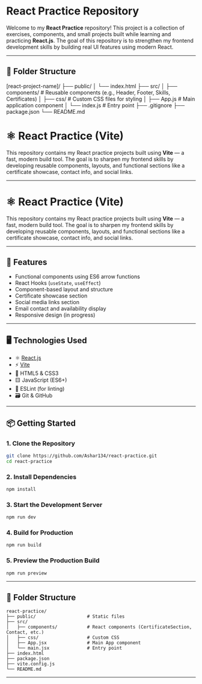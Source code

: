 #  React Practice Repository

Welcome to my **React Practice** repository! This project is a collection of exercises, components, and small projects built while learning and practicing **React.js**. The goal of this repository is to strengthen my frontend development skills by building real UI features using modern React.

---

## 📁 Folder Structure

[react-project-name]/
├── public/
│ └── index.html
├── src/
│ ├── components/ # Reusable components (e.g., Header, Footer, Skills, Certificates)
│ ├── css/ # Custom CSS files for styling
│ ├── App.js # Main application component
│ └── index.js # Entry point
├── .gitignore
├── package.json
└── README.md

# ⚛️ React Practice (Vite)

This repository contains my React practice projects built using **Vite** — a fast, modern build tool. The goal is to sharpen my frontend skills by developing reusable components, layouts, and functional sections like a certificate showcase, contact info, and social links.

---

# ⚛️ React Practice (Vite)

This repository contains my React practice projects built using **Vite** — a fast, modern build tool. The goal is to sharpen my frontend skills by developing reusable components, layouts, and functional sections like a certificate showcase, contact info, and social links.

---

## 🌟 Features

* Functional components using ES6 arrow functions
* React Hooks (`useState`, `useEffect`)
* Component-based layout and structure
* Certificate showcase section
* Social media links section
* Email contact and availability display
* Responsive design (in progress)

---

## 🖥️ Technologies Used

* ⚛️ [React.js](https://reactjs.org/)
* ⚡ [Vite](https://vitejs.dev/)
* 💅 HTML5 & CSS3
* 🟨 JavaScript (ES6+)
* 🧪 ESLint (for linting)
* 🗃 Git & GitHub

---

## 📦 Getting Started

### 1. Clone the Repository

```bash
git clone https://github.com/Ashar134/react-practice.git
cd react-practice
```

### 2. Install Dependencies

```bash
npm install
```

### 3. Start the Development Server

```bash
npm run dev
```

### 4. Build for Production

```bash
npm run build
```

### 5. Preview the Production Build

```bash
npm run preview
```

---

## 📁 Folder Structure

```
react-practice/
├── public/                   # Static files
├── src/
│   ├── components/           # React components (CertificateSection, Contact, etc.)
│   ├── css/                  # Custom CSS
│   ├── App.jsx               # Main App component
│   └── main.jsx              # Entry point
├── index.html
├── package.json
├── vite.config.js
└── README.md
```

---

